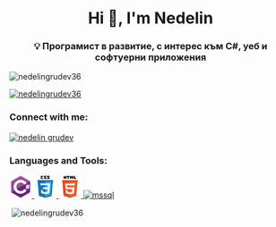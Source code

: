 <h1 align="center">Hi 👋, I'm Nedelin</h1>
<h3 align="center">💡 Програмист в развитие, с интерес към C#, уеб и софтуерни приложения</h3>

<p align="left"> <img src="https://komarev.com/ghpvc/?username=nedelingrudev36&label=Profile%20views&color=0e75b6&style=flat" alt="nedelingrudev36" /> </p>

<p align="left"> <a href="https://github.com/ryo-ma/github-profile-trophy"><img src="https://github-profile-trophy.vercel.app/?username=nedelingrudev36" alt="nedelingrudev36" /></a> </p>

<h3 align="left">Connect with me:</h3>
<p align="left">
<a href="[NedelinGrudev36](https://www.linkedin.com/in/nedelin-grudev-2b5156295/)" target="blank"><img align="center" src="https://raw.githubusercontent.com/rahuldkjain/github-profile-readme-generator/master/src/images/icons/Social/linked-in-alt.svg" alt="nedelin grudev" height="30" width="40" /></a>
</p>

<h3 align="left">Languages and Tools:</h3>
<p align="left"> <a href="https://www.w3schools.com/cs/" target="_blank" rel="noreferrer"> <img src="https://raw.githubusercontent.com/devicons/devicon/master/icons/csharp/csharp-original.svg" alt="csharp" width="40" height="40"/> </a> <a href="https://www.w3schools.com/css/" target="_blank" rel="noreferrer"> <img src="https://raw.githubusercontent.com/devicons/devicon/master/icons/css3/css3-original-wordmark.svg" alt="css3" width="40" height="40"/> </a> <a href="https://www.w3.org/html/" target="_blank" rel="noreferrer"> <img src="https://raw.githubusercontent.com/devicons/devicon/master/icons/html5/html5-original-wordmark.svg" alt="html5" width="40" height="40"/> </a> <a href="https://www.microsoft.com/en-us/sql-server" target="_blank" rel="noreferrer"> <img src="https://www.svgrepo.com/show/303229/microsoft-sql-server-logo.svg" alt="mssql" width="40" height="40"/> </a> </p>

<p>&nbsp;<img align="center" src="https://github-readme-stats.vercel.app/api?username=nedelingrudev36&show_icons=true&locale=en" alt="nedelingrudev36" /></p>
